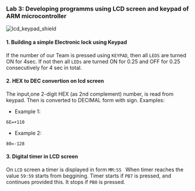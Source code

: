 ### Lab 3: Developing programms using LCD screen and keypad of ARM microcontroller 

![lcd_keypad_shield](https://user-images.githubusercontent.com/50829499/112066801-b046e900-8b6f-11eb-8032-9270ef1e72fb.jpg)

#### 1. Building a simple Εlectronic lock using Keypad

If the number of our Team is pressed using `KEYPAD`, then all `LEDS` are turned ON for 4sec. If not then all `LEDs` are turned ON for 0.25 and OFF for 0.25 consecutively for 4 sec 
in total.

#### 2. HEX to DEC convertion on lcd screen 

The input,one 2-digit HEX (as 2nd complement) number, is read from keypad. Then is converted to DECIMAL form with sign. Examples:

* Example 1:
```
6E=+110
```
* Example 2: 
```
80=-128
```
#### 3. Digital timer in LCD screen 

On `LCD` screen a timer is displayed in form `MM:SS ` When timer reaches the value `59:59` starts from beggining.  Timer starts if `PB7` is pressed, and continues provided this. It stops if `PB0` is pressed.   
